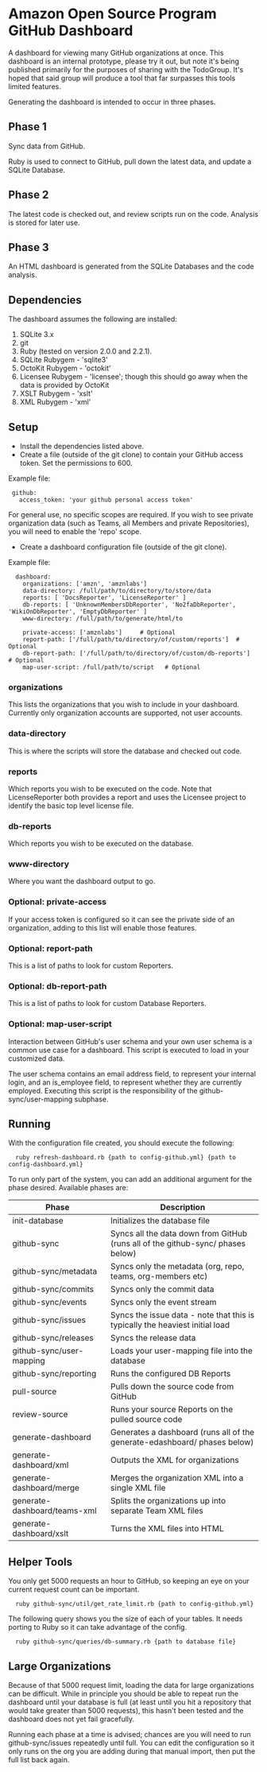 # Amazon Open Source Program GitHub Dashboard
A dashboard for viewing many GitHub organizations at once. This dashboard is an internal prototype, please try it out, but note it's being published primarily for the purposes of sharing with the TodoGroup. It's hoped that said group will produce a tool that far surpasses this tools limited features. 

Generating the dashboard is intended to occur in three phases.

## Phase 1

Sync data from GitHub. 

Ruby is used to connect to GitHub, pull down the latest data, and update a SQLite Database.

## Phase 2

The latest code is checked out, and review scripts run on the code. Analysis is stored for later use.

## Phase 3

An HTML dashboard is generated from the SQLite Databases and the code analysis.

## Dependencies

The dashboard assumes the following are installed:

 1. SQLite 3.x
 2. git
 3. Ruby (tested on version 2.0.0 and 2.2.1).
 4. SQLite Rubygem - 'sqlite3'
 5. OctoKit Rubygem - 'octokit'
 6. Licensee Rubygem - 'licensee'; though this should go away when the data is provided by OctoKit
 7. XSLT Rubygem - 'xslt'
 8. XML Rubygem - 'xml'

## Setup

* Install the dependencies listed above.
* Create a file (outside of the git clone) to contain your GitHub access token. Set the permissions to 600. 

Example file:

```
 github:
   access_token: 'your github personal access token'
```

For general use, no specific scopes are required. If you wish to see private organization data (such as Teams, all Members and private Repositories), you will need to enable the 'repo' scope.

* Create a dashboard configuration file (outside of the git clone).

Example file:

```
  dashboard:
    organizations: ['amzn', 'amznlabs']
    data-directory: /full/path/to/directory/to/store/data
    reports: [ 'DocsReporter', 'LicenseReporter' ]
    db-reports: [ 'UnknownMembersDbReporter', 'No2faDbReporter', 'WikiOnDbReporter', 'EmptyDbReporter' ]
    www-directory: /full/path/to/generate/html/to

    private-access: ['amznlabs']     # Optional
    report-path: ['/full/path/to/directory/of/custom/reports']  # Optional
    db-report-path: ['/full/path/to/directory/of/custom/db-reports']  # Optional
    map-user-script: /full/path/to/script   # Optional
```

### organizations

This lists the organizations that you wish to include in your dashboard. Currently only organization accounts are supported, not user accounts. 

### data-directory

This is where the scripts will store the database and checked out code. 

### reports

Which reports you wish to be executed on the code. Note that LicenseReporter both provides a report and uses the Licensee project to identify the basic top level license file. 

### db-reports

Which reports you wish to be executed on the database. 

### www-directory

Where you want the dashboard output to go.

### Optional: private-access

If your access token is configured so it can see the private side of an organization, adding to this list will enable those features. 

### Optional: report-path

This is a list of paths to look for custom Reporters. 

### Optional: db-report-path

This is a list of paths to look for custom Database Reporters. 

### Optional: map-user-script

Interaction between GitHub's user schema and your own user schema is a common use case for a dashboard. This script is executed to load in your customized data. 

The user schema contains an email address field, to represent your internal login, and an is_employee field, to represent whether they are currently employed. Executing this script is the responsibility of the github-sync/user-mapping subphase. 

## Running

With the configuration file created, you should execute the following:

```
  ruby refresh-dashboard.rb {path to config-github.yml} {path to config-dashboard.yml} 
```

To run only part of the system, you can add an additional argument for the phase desired. Available phases are:

| Phase | Description |
| ----- | -------- |
|  init-database | Initializes the database file |
|  github-sync | Syncs all the data down from GitHub (runs all of the github-sync/ phases below) |
|  github-sync/metadata | Syncs only the metadata (org, repo, teams, org-members etc) |
|  github-sync/commits | Syncs only the commit data |
|  github-sync/events | Syncs only the event stream |
|  github-sync/issues | Syncs the issue data - note that this is typically the heaviest initial load |
|  github-sync/releases | Syncs the release data |
|  github-sync/user-mapping | Loads your user-mapping file into the database |
|  github-sync/reporting | Runs the configured DB Reports |
|  pull-source | Pulls down the source code from GitHub |
|  review-source | Runs your source Reports on the pulled source code |
|  generate-dashboard | Generates a dashboard (runs all of the generate-edashboard/ phases below)|
|  generate-dashboard/xml | Outputs the XML for organizations |
|  generate-dashboard/merge | Merges the organization XML into a single XML file |
|  generate-dashboard/teams-xml | Splits the organizations up into separate Team XML files |
|  generate-dashboard/xslt | Turns the XML files into HTML |

## Helper Tools

You only get 5000 requests an hour to GitHub, so keeping an eye on your current request count can be important. 

```
  ruby github-sync/util/get_rate_limit.rb {path to config-github.yml}
```

The following query shows you the size of each of your tables. It needs porting to Ruby so it can take advantage of the config.

```
  ruby github-sync/queries/db-summary.rb {path to database file}
```

## Large Organizations

Because of that 5000 request limit, loading the data for large organizations can be difficult. While in principle you should be able to repeat run the dashboard until your database is full (at least until you hit a repository that would take greater than 5000 requests), this hasn't been tested and the dashboard does not yet fail gracefully. 

Running each phase at a time is advised; chances are you will need to run github-sync/issues repeatedly until full. You can edit the configuration so it only runs on the org you are adding during that manual import, then put the full list back again. 
